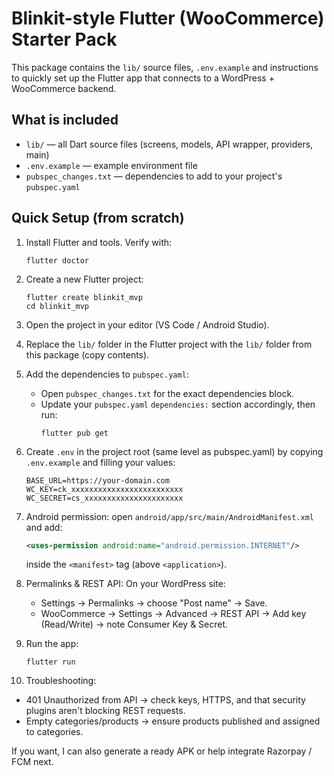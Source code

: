 # Blinkit-style Flutter (WooCommerce) Starter Pack

This package contains the `lib/` source files, `.env.example` and instructions to quickly set up the Flutter app that connects to a WordPress + WooCommerce backend.

## What is included
- `lib/` — all Dart source files (screens, models, API wrapper, providers, main)
- `.env.example` — example environment file
- `pubspec_changes.txt` — dependencies to add to your project's `pubspec.yaml`

## Quick Setup (from scratch)

1. Install Flutter and tools. Verify with:
   ```
   flutter doctor
   ```

2. Create a new Flutter project:
   ```
   flutter create blinkit_mvp
   cd blinkit_mvp
   ```

3. Open the project in your editor (VS Code / Android Studio).

4. Replace the `lib/` folder in the Flutter project with the `lib/` folder from this package (copy contents).

5. Add the dependencies to `pubspec.yaml`:
   - Open `pubspec_changes.txt` for the exact dependencies block.
   - Update your `pubspec.yaml` `dependencies:` section accordingly, then run:
     ```
     flutter pub get
     ```

6. Create `.env` in the project root (same level as pubspec.yaml) by copying `.env.example` and filling your values:
   ```
   BASE_URL=https://your-domain.com
   WC_KEY=ck_xxxxxxxxxxxxxxxxxxxxxxxxx
   WC_SECRET=cs_xxxxxxxxxxxxxxxxxxxxxx
   ```

7. Android permission: open `android/app/src/main/AndroidManifest.xml` and add:
   ```xml
   <uses-permission android:name="android.permission.INTERNET"/>
   ```
   inside the `<manifest>` tag (above `<application>`).

8. Permalinks & REST API: On your WordPress site:
   - Settings → Permalinks → choose "Post name" → Save.
   - WooCommerce → Settings → Advanced → REST API → Add key (Read/Write) → note Consumer Key & Secret.

9. Run the app:
   ```
   flutter run
   ```

10. Troubleshooting:
   - 401 Unauthorized from API → check keys, HTTPS, and that security plugins aren't blocking REST requests.
   - Empty categories/products → ensure products published and assigned to categories.

If you want, I can also generate a ready APK or help integrate Razorpay / FCM next.
